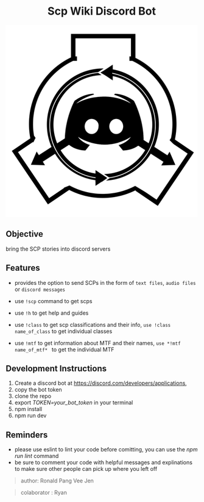 <h1 align="center"> 
  Scp Wiki Discord Bot
</h1>

<p align="center">
<img src="https://github.com/SCP-Wiki-Discord-Bot/scp-discord-bot-website/blob/main/static/favicon.svg" alt="logo" />
</p>

## Objective 
bring the SCP stories into discord servers

## Features
- provides the option to send SCPs in the form of `text files`, `audio files` or `discord messages` 

- use `!scp` command to get scps  
- use `!h` to get help and guides
- use `!class` to get scp classifications and their info, `use !class name_of_class` to get individual classes
- use `!mtf` to get information about MTF and their names, `use *!mtf name_of_mtf* ` to get the individual MTF
 
 ## Development Instructions
 1. Create a discord bot at https://discord.com/developers/applications,
 2. copy the bot token
 3. clone the repo
 4. export *TOKEN=your_bot_token* in your terminal
 5. npm install
 6. npm run dev
 
 ## Reminders 
 - please use eslint to lint your code before comitting, you can use the *npm run lint* command
 - be sure to comment your code with helpful messages and explinations to make sure other people can pick up where you left off
 
> author: Ronald Pang Vee Jen

> colaborator : Ryan
